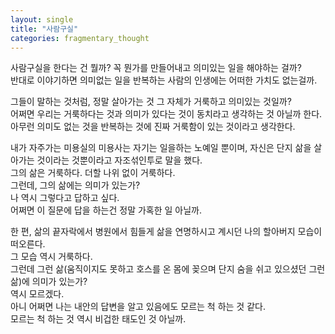 ```yaml
---
layout: single
title: "사람구실"
categories: fragmentary_thought
---
```


사람구실을 한다는 건 뭘까? 꼭 뭔가를 만들어내고 의미있는 일을 해야하는 걸까?<br/>
반대로 이야기하면 의미없는 일을 반복하는 사람의 인생에는 어떠한 가치도 없는걸까.


그들이 말하는 것처럼, 정말 살아가는 것 그 자체가 거룩하고 의미있는 것일까?<br/>
어쩌면 우리는 거룩하다는 것과 의미가 있다는 것이 동치라고 생각하는 것 아닐까 한다.<br/>
아무런 의미도 없는 것을 반복하는 것에 진짜 거룩함이 있는 것이라고 생각한다.<br/>

내가 자주가는 미용실의 미용사는 자기는 일을하는 노예일 뿐이며, 자신은 단지 삶을 살아가는 것이라는 것뿐이라고 자조섞인투로 말을 했다.<br/>
그의 삶은 거룩하다. 더할 나위 없이 거룩하다.<br/>
그런데, 그의 삶에는 의미가 있는가?<br/>
나 역시 그렇다고 답하고 싶다. <br/>
어쩌면 이 질문에 답을 하는건 정말 가혹한 일 아닐까.<br/>


한 편, 삶의 끝자락에서 병원에서 힘들게 삶을 연명하시고 계시던 나의 할아버지 모습이 떠오른다.<br/>
그 모습 역시 거룩하다.<br/>
그런데 그런 삶(움직이지도 못하고 호스를 온 몸에 꽂으며 단지 숨을 쉬고 있으셨던 그런 삶)에 의미가 있는가?<br/>
역시 모르겠다. <br/>
아니 어쩌면 나는 내안의 답변을 알고 있음에도 모르는 척 하는 것 같다.<br/>
모르는 척 하는 것 역시 비겁한 태도인 것 아닐까.<br/>

